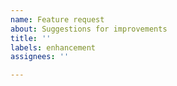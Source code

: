 ```yaml
---
name: Feature request
about: Suggestions for improvements
title: ''
labels: enhancement
assignees: ''

---
```



